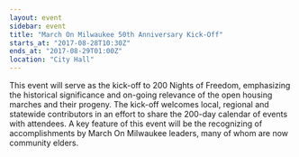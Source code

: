 ```yaml
---
layout: event
sidebar: event
title: "March On Milwaukee 50th Anniversary Kick-Off"
starts_at: "2017-08-28T10:30Z"
ends_at: "2017-08-29T01:00Z"
location: "City Hall"
---
```


This event will serve as the kick-off to 200 Nights of Freedom, emphasizing the historical significance and on-going relevance of the open housing marches and their progeny. The kick-off welcomes local, regional and statewide contributors in an effort to share the 200-day calendar of events with attendees. A key feature of this event will be the recognizing of accomplishments by March On Milwaukee leaders, many of whom are now community elders.

